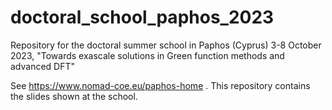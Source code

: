 # doctoral_school_paphos_2023
Repository for the doctoral summer school in Paphos (Cyprus) 3-8 October 2023, "Towards exascale solutions in Green function methods and advanced DFT"

See https://www.nomad-coe.eu/paphos-home . 
This repository contains the slides shown at the school.
